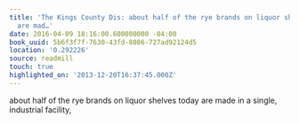 ```yaml
---
title: 'The Kings County Dis: about half of the rye brands on liquor shelves today
  are mad…'
date: 2016-04-09 18:16:00.600000000 -04:00
book_uuid: 5b6f3f7f-7630-43fd-8086-727ad92124d5
location: '0.292226'
source: readmill
touch: true
highlighted_on: '2013-12-20T16:37:45.000Z'
---
```


about half of the rye brands on liquor shelves today are made in a single, industrial facility,